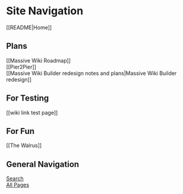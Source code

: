 # Site Navigation

[[README|Home]]  

## Plans

[[Massive Wiki Roadmap]]  
[[Pier2Pier]]  
[[Massive Wiki Builder redesign notes and plans|Massive Wiki Builder redesign]]     

## For Testing

[[wiki link test page]]

## For Fun

[[The Walrus]]

## General Navigation

[Search](/search.html)  
[All Pages](/all-pages.html)  
